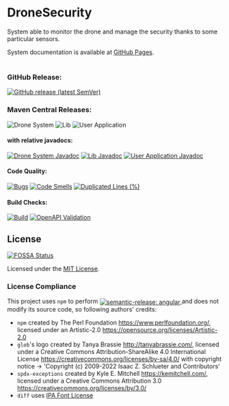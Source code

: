 # DroneSecurity

System able to monitor the drone and manage the security thanks to some particular sensors.

System documentation is available at [GitHub Pages](https://mirko-felice.github.io/DroneSecurity).  
<br/>

### GitHub Release:

[![GitHub release (latest SemVer)](https://img.shields.io/github/v/release/mirko-felice/DroneSecurity?label=latest-release)](https://github.com/mirko-felice/DroneSecurity/releases/latest)

### Maven Central Releases:

![Drone System](https://img.shields.io/maven-central/v/io.github.mirko-felice.dronesecurity/drone-system?label=drone-system)
![Lib](https://img.shields.io/maven-central/v/io.github.mirko-felice.dronesecurity/lib?label=lib)
![User Application](https://img.shields.io/maven-central/v/io.github.mirko-felice.dronesecurity/user-application?label=user-application)

#### with relative javadocs:

[![Drone System Javadoc](https://javadoc.io/badge2/io.github.mirko-felice.dronesecurity/drone-system/javadoc.svg?label=drone-system)](https://javadoc.io/doc/io.github.mirko-felice.dronesecurity/drone-system)
[![Lib Javadoc](https://javadoc.io/badge2/io.github.mirko-felice.dronesecurity/lib/javadoc.svg?label=lib)](https://javadoc.io/doc/io.github.mirko-felice.dronesecurity/lib)
[![User Application Javadoc](https://javadoc.io/badge2/io.github.mirko-felice.dronesecurity/user-application/javadoc.svg?label=user-application)](https://javadoc.io/doc/io.github.mirko-felice.dronesecurity/user-application)

#### Code Quality:

[![Bugs](https://sonarcloud.io/api/project_badges/measure?project=DroneSecurity&metric=bugs)](https://sonarcloud.io/summary/new_code?id=DroneSecurity)
[![Code Smells](https://sonarcloud.io/api/project_badges/measure?project=DroneSecurity&metric=code_smells)](https://sonarcloud.io/summary/new_code?id=DroneSecurity)
[![Duplicated Lines (%)](https://sonarcloud.io/api/project_badges/measure?project=DroneSecurity&metric=duplicated_lines_density)](https://sonarcloud.io/summary/new_code?id=DroneSecurity)

#### Build Checks:

[![Build](https://github.com/mirko-felice/DroneSecurity/actions/workflows/build-and-test.yml/badge.svg)](https://github.com/mirko-felice/DroneSecurity/actions/workflows/build-and-test.yml)
[![OpenAPI Validation](https://github.com/mirko-felice/DroneSecurity/actions/workflows/openapi-validation.yml/badge.svg)](https://github.com/mirko-felice/DroneSecurity/actions/workflows/openapi-validation.yml)

## License

[![FOSSA Status](https://app.fossa.com/api/projects/git%2Bgithub.com%2Fmirko-felice%2FDroneSecurity.svg?type=shield)](https://app.fossa.com/projects/git%2Bgithub.com%2Fmirko-felice%2FDroneSecurity?ref=badge_shield)

Licensed under the [MIT License](LICENSE).

### License Compliance

<div>
This project uses <code>npm</code> to perform

<a href="https://github.com/semantic-release/semantic-release">
    <img src="https://img.shields.io/badge/semantic--release-angular-e10079?logo=semantic-release" 
      style="vertical-align:middle" alt="semantic-release: angular"/>
</a>
and does not modify its source code, so following authors' credits:

- `npm` created by The Perl Foundation <https://www.perlfoundation.org/>, licensed
  under an Artistic-2.0 <https://opensource.org/licenses/Artistic-2.0>
- `glob`'s logo created by Tanya Brassie <http://tanyabrassie.com/>, licensed
  under a Creative Commons Attribution-ShareAlike 4.0 International License
  <https://creativecommons.org/licenses/by-sa/4.0/> with copyright notice ->
  'Copyright (c) 2009-2022 Isaac Z. Schlueter and Contributors'
- `spdx-exceptions` created by Kyle E. Mitchell <https://kemitchell.com/>, licensed
  under a Creative Commons Attribution 3.0 <https://creativecommons.org/licenses/by/3.0/>
- `diff` uses [IPA Font License](licenses/IPA%20Font%20License%20(IPA))

</div>
